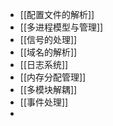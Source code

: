 - [[配置文件的解析]]
- [[多进程模型与管理]]
- [[信号的处理]]
- [[域名的解析]]
- [[日志系统]]
- [[内存分配管理]]
- [[多模块解耦]]
- [[事件处理]]
-